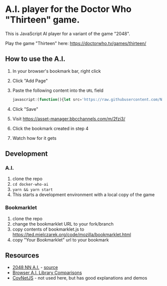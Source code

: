 # A.I. player for the Doctor Who "Thirteen" game.


This is JavaScript AI player for a variant of the game "2048".

Play the game "Thirteen" here: https://doctorwho.tv/games/thirteen/


## How to use the A.I.

1. In your browser's bookmark bar, right click
2. Click "Add Page"
3. Paste the following content into the `URL` field

    ```js
    javascript:(function(){let src='https://raw.githubusercontent.com/NullVoxPopuli/doctor-who-thirteen-game-ai/master/ai.js';async function fetchAndInsertScript(){let response=await fetch(src);let script=await response.text();let element=document.createElement('script');element.innerHTML=script;document.body.appendChild(element);}fetchAndInsertScript();})();
    ```

4. Click "Save"
5. Visit https://asset-manager.bbcchannels.com/m/2fzi3/
6. Click the bookmark created in step 4
7. Watch how for it gets

## Development

### A.I.

1. clone the repo
2. `cd docker-who-ai`
3. `yarn && yarn start`
4. This starts a development environment with a local copy of the game

### Bookmarklet

1. clone the repo
2. change the bookmarklet URL to your fork/branch
3. copy contents of bookmarklet.js to https://ted.mielczarek.org/code/mozilla/bookmarklet.html
4. copy "Your Bookmarklet" url to your bookmark

## Resources

- [2048 NN A.I.](https://tjwei.github.io/2048-NN/) - [source](https://github.com/tjwei/2048-NN)
- [Browser A.I. Library Comparisons](https://blog.logrocket.com/ai-in-browsers-comparing-tensorflow-onnx-and-webdnn-for-image-classification/)
- [CovNetJS](https://cs.stanford.edu/people/karpathy/convnetjs/demo/rldemo.html) - not used here, but has good explanations and demos